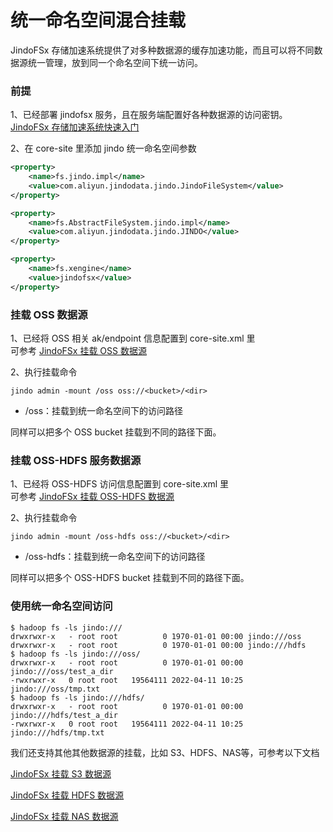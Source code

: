 # 统一命名空间混合挂载
JindoFSx 存储加速系统提供了对多种数据源的缓存加速功能，而且可以将不同数据源统一管理，放到同一个命名空间下统一访问。

### 前提
1、已经部署 jindofsx 服务，且在服务端配置好各种数据源的访问密钥。<br/>
[JindoFSx 存储加速系统快速入门](/docs/user/4.x/4.6.x/4.6.5/jindofsx/jindofsx_quickstart.md)

2、在 core-site 里添加 jindo 统一命名空间参数
```xml
<property>
    <name>fs.jindo.impl</name>
    <value>com.aliyun.jindodata.jindo.JindoFileSystem</value>
</property>

<property>
    <name>fs.AbstractFileSystem.jindo.impl</name>
    <value>com.aliyun.jindodata.jindo.JINDO</value>
</property>

<property>
    <name>fs.xengine</name>
    <value>jindofsx</value>
</property>
```

### 挂载 OSS 数据源
1、已经将 OSS 相关 ak/endpoint 信息配置到 core-site.xml 里<br/>
可参考 [JindoFSx 挂载 OSS 数据源](/docs/user/4.x/4.6.x/4.6.5/jindofsx/oss/jindofsx_on_oss_jindo.md)

2、执行挂载命令

```shell
jindo admin -mount /oss oss://<bucket>/<dir>
```
* /oss：挂载到统一命名空间下的访问路径

同样可以把多个 OSS bucket 挂载到不同的路径下面。

### 挂载 OSS-HDFS 服务数据源
1、已经将 OSS-HDFS 访问信息配置到 core-site.xml 里<br/>
可参考 [JindoFSx 挂载 OSS-HDFS 数据源](/docs/user/4.x/4.6.x/4.6.5/jindofsx/jindofs/jindofsx_on_jindofs_jindo.md)

2、执行挂载命令

```shell
jindo admin -mount /oss-hdfs oss://<bucket>/<dir>
```

* /oss-hdfs：挂载到统一命名空间下的访问路径

同样可以把多个 OSS-HDFS bucket 挂载到不同的路径下面。

### 使用统一命名空间访问
```shell
$ hadoop fs -ls jindo:///
drwxrwxr-x   - root root          0 1970-01-01 00:00 jindo:///oss
drwxrwxr-x   - root root          0 1970-01-01 00:00 jindo:///hdfs
$ hadoop fs -ls jindo:///oss/
drwxrwxr-x   - root root          0 1970-01-01 00:00 jindo:///oss/test_a_dir
-rwxrwxr-x   0 root root   19564111 2022-04-11 10:25 jindo:///oss/tmp.txt
$ hadoop fs -ls jindo:///hdfs/
drwxrwxr-x   - root root          0 1970-01-01 00:00 jindo:///hdfs/test_a_dir
-rwxrwxr-x   0 root root   19564111 2022-04-11 10:25 jindo:///hdfs/tmp.txt
```


我们还支持其他其他数据源的挂载，比如 S3、HDFS、NAS等，可参考以下文档

[JindoFSx 挂载 S3 数据源](/docs/user/4.x/4.6.x/4.6.5/jindofsx/multi-cloud/jindofsx_on_multi_cloud.md)

[JindoFSx 挂载 HDFS 数据源](/docs/user/4.x/4.6.x/4.6.5/jindofsx/hdfs/jindofsx_on_hdfs_jindo.md)

[JindoFSx 挂载 NAS 数据源](/docs/user/4.x/4.6.x/4.6.5/jindofsx/nas/jindofsx_on_nas_jindo.md)

